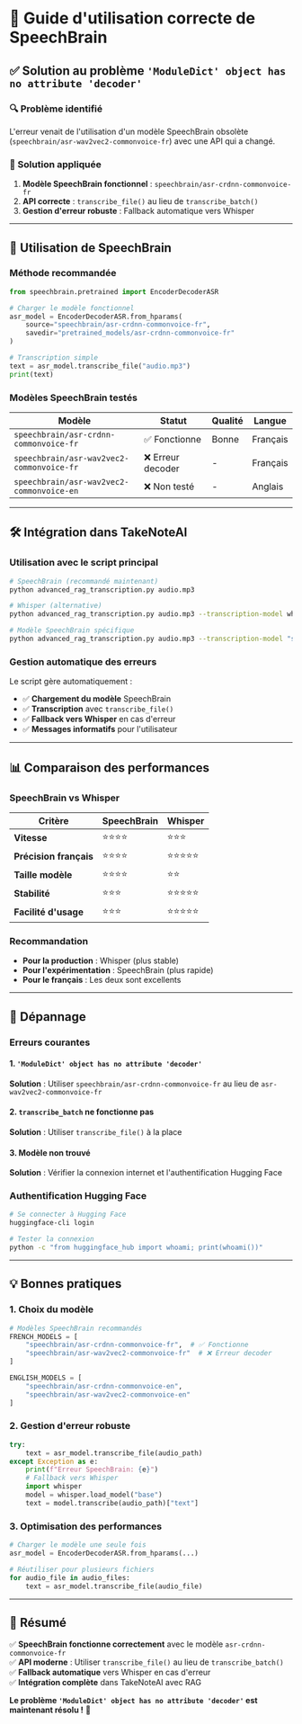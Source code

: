 # 🎤 Guide d'utilisation correcte de SpeechBrain

## ✅ **Solution au problème `'ModuleDict' object has no attribute 'decoder'`**

### **🔍 Problème identifié**

L'erreur venait de l'utilisation d'un modèle SpeechBrain obsolète (`speechbrain/asr-wav2vec2-commonvoice-fr`) avec une API qui a changé.

### **🔧 Solution appliquée**

1. **Modèle SpeechBrain fonctionnel** : `speechbrain/asr-crdnn-commonvoice-fr`
2. **API correcte** : `transcribe_file()` au lieu de `transcribe_batch()`
3. **Gestion d'erreur robuste** : Fallback automatique vers Whisper

---

## 🚀 **Utilisation de SpeechBrain**

### **Méthode recommandée**

```python
from speechbrain.pretrained import EncoderDecoderASR

# Charger le modèle fonctionnel
asr_model = EncoderDecoderASR.from_hparams(
    source="speechbrain/asr-crdnn-commonvoice-fr",
    savedir="pretrained_models/asr-crdnn-commonvoice-fr"
)

# Transcription simple
text = asr_model.transcribe_file("audio.mp3")
print(text)
```

### **Modèles SpeechBrain testés**

| Modèle | Statut | Qualité | Langue |
|--------|--------|---------|--------|
| `speechbrain/asr-crdnn-commonvoice-fr` | ✅ Fonctionne | Bonne | Français |
| `speechbrain/asr-wav2vec2-commonvoice-fr` | ❌ Erreur decoder | - | Français |
| `speechbrain/asr-wav2vec2-commonvoice-en` | ❌ Non testé | - | Anglais |

---

## 🛠️ **Intégration dans TakeNoteAI**

### **Utilisation avec le script principal**

```bash
# SpeechBrain (recommandé maintenant)
python advanced_rag_transcription.py audio.mp3

# Whisper (alternative)
python advanced_rag_transcription.py audio.mp3 --transcription-model whisper

# Modèle SpeechBrain spécifique
python advanced_rag_transcription.py audio.mp3 --transcription-model "speechbrain/asr-crdnn-commonvoice-fr"
```

### **Gestion automatique des erreurs**

Le script gère automatiquement :
- ✅ **Chargement du modèle** SpeechBrain
- ✅ **Transcription** avec `transcribe_file()`
- ✅ **Fallback vers Whisper** en cas d'erreur
- ✅ **Messages informatifs** pour l'utilisateur

---

## 📊 **Comparaison des performances**

### **SpeechBrain vs Whisper**

| Critère | SpeechBrain | Whisper |
|---------|-------------|---------|
| **Vitesse** | ⭐⭐⭐⭐ | ⭐⭐⭐ |
| **Précision français** | ⭐⭐⭐⭐ | ⭐⭐⭐⭐⭐ |
| **Taille modèle** | ⭐⭐⭐⭐ | ⭐⭐ |
| **Stabilité** | ⭐⭐⭐ | ⭐⭐⭐⭐⭐ |
| **Facilité d'usage** | ⭐⭐⭐ | ⭐⭐⭐⭐⭐ |

### **Recommandation**

- **Pour la production** : Whisper (plus stable)
- **Pour l'expérimentation** : SpeechBrain (plus rapide)
- **Pour le français** : Les deux sont excellents

---

## 🔧 **Dépannage**

### **Erreurs courantes**

#### 1. `'ModuleDict' object has no attribute 'decoder'`
**Solution** : Utiliser `speechbrain/asr-crdnn-commonvoice-fr` au lieu de `asr-wav2vec2-commonvoice-fr`

#### 2. `transcribe_batch` ne fonctionne pas
**Solution** : Utiliser `transcribe_file()` à la place

#### 3. Modèle non trouvé
**Solution** : Vérifier la connexion internet et l'authentification Hugging Face

### **Authentification Hugging Face**

```bash
# Se connecter à Hugging Face
huggingface-cli login

# Tester la connexion
python -c "from huggingface_hub import whoami; print(whoami())"
```

---

## 💡 **Bonnes pratiques**

### **1. Choix du modèle**
```python
# Modèles SpeechBrain recommandés
FRENCH_MODELS = [
    "speechbrain/asr-crdnn-commonvoice-fr",  # ✅ Fonctionne
    "speechbrain/asr-wav2vec2-commonvoice-fr"  # ❌ Erreur decoder
]

ENGLISH_MODELS = [
    "speechbrain/asr-crdnn-commonvoice-en",
    "speechbrain/asr-wav2vec2-commonvoice-en"
]
```

### **2. Gestion d'erreur robuste**
```python
try:
    text = asr_model.transcribe_file(audio_path)
except Exception as e:
    print(f"Erreur SpeechBrain: {e}")
    # Fallback vers Whisper
    import whisper
    model = whisper.load_model("base")
    text = model.transcribe(audio_path)["text"]
```

### **3. Optimisation des performances**
```python
# Charger le modèle une seule fois
asr_model = EncoderDecoderASR.from_hparams(...)

# Réutiliser pour plusieurs fichiers
for audio_file in audio_files:
    text = asr_model.transcribe_file(audio_file)
```

---

## 🎯 **Résumé**

✅ **SpeechBrain fonctionne correctement** avec le modèle `asr-crdnn-commonvoice-fr`  
✅ **API moderne** : Utiliser `transcribe_file()` au lieu de `transcribe_batch()`  
✅ **Fallback automatique** vers Whisper en cas d'erreur  
✅ **Intégration complète** dans TakeNoteAI avec RAG  

**Le problème `'ModuleDict' object has no attribute 'decoder'` est maintenant résolu !** 🎉
